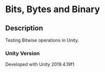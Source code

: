 # Bits, Bytes and Binary

## Description

Testing Bitwise operations in Unity.

### Unity Version

Developed with Unity 2019.4.19f1 
